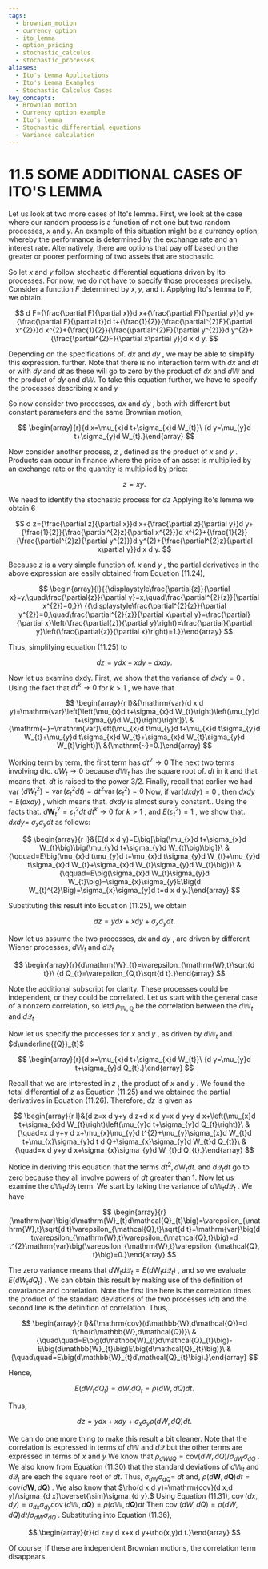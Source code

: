 ```yaml
---
tags:
  - brownian_motion
  - currency_option
  - ito_lemma
  - option_pricing
  - stochastic_calculus
  - stochastic_processes
aliases:
  - Ito's Lemma Applications
  - Ito's Lemma Examples
  - Stochastic Calculus Cases
key_concepts:
  - Brownian motion
  - Currency option example
  - Ito's lemma
  - Stochastic differential equations
  - Variance calculation
---
```


# 11.5 SOME ADDITIONAL CASES OF ITO'S LEMMA

Let us look at two more cases of Ito's lemma. First, we look at the case where our random process is a function of not one but two random processes, $x$ and $y.$ An example of this situation might be a currency option, whereby the performance is determined by the exchange rate and an interest rate. Alternatively, there are options that pay off based on the greater or poorer performing of two assets that are stochastic.

So let $x$ and $y$ follow stochastic differential equations driven by Ito processes. For now, we do not have to specify those processes precisely. Consider a function $F$ determined by $x,y,$ and $t.$ Applying Ito's lemma to F, we obtain.

$$
d F={\frac{\partial F}{\partial x}}d x+{\frac{\partial F}{\partial y}}d y+{\frac{\partial F}{\partial t}}d t+{\frac{1}{2}}{\frac{\partial^{2}F}{\partial x^{2}}}d x^{2}+{\frac{1}{2}}{\frac{\partial^{2}F}{\partial y^{2}}}d y^{2}+{\frac{\partial^{2}F}{\partial x\partial y}}d x d y.
$$

Depending on the specifications of. $d x$ and $d y$ , we may be able to simplify this expression. further. Note that there is no interaction term with $d x$ and $d t$ or with $d y$ and $d t$ as these will go to zero by the product of $d x$ and $d\mathbb{W}$ and the product of $d y$ and $d\mathbb{W}.$ To take this equation further, we have to specify the processes describing $x$ and $y$

So now consider two processes, $d x$ and $d y$ , both with different but constant parameters and the same Brownian motion,

$$
\begin{array}{r}{d x=\mu_{x}d t+\sigma_{x}d W_{t}}\ {d y=\mu_{y}d t+\sigma_{y}d W_{t}.}\end{array}
$$

Now consider another process, $z$ , defined as the product of $x$ and $y$ . Products can occur in finance where the price of an asset is multiplied by an exchange rate or the quantity is multiplied by price:

$$
z=x y.
$$

We need to identify the stochastic process for $d z$ Applying Ito's lemma we obtain:6

$$
d z={\frac{\partial z}{\partial x}}d x+{\frac{\partial z}{\partial y}}d y+{\frac{1}{2}}{\frac{\partial^{2}z}{\partial x^{2}}}d x^{2}+{\frac{1}{2}}{\frac{\partial^{2}z}{\partial y^{2}}}d y^{2}+{\frac{\partial^{2}z}{\partial x\partial y}}d x d y.
$$

Because $z$ is a very simple function of. $x$ and $y$ , the partial derivatives in the above expression are easily obtained from Equation (11.24),

$$
\begin{array}{l}{{\displaystyle\frac{\partial{z}}{\partial x}=y,\quad\frac{\partial{z}}{\partial y}=x,\quad\frac{\partial^{2}{z}}{\partial x^{2}}=0,}}\ {{\displaystyle\frac{\partial^{2}{z}}{\partial y^{2}}=0,\quad\frac{\partial^{2}{z}}{\partial x\partial y}=\frac{\partial}{\partial x}\left(\frac{\partial{z}}{\partial y}\right)=\frac{\partial}{\partial y}\left(\frac{\partial{z}}{\partial x}\right)=1.}}\end{array}
$$

Thus, simplifying equation (11.25) to

$$
d z=y d x+x d y+d x d y.
$$

Now let us examine dxdy. First, we show that the variance of $d x d y=0$ . Using the fact that $d t^{k}\to0$ for $k>1$ , we have that

$$
\begin{array}{r l}&{\mathrm{var}(d x d y)=\mathrm{var}\left[\left(\mu_{x}d t+\sigma_{x}d W_{t}\right)\left(\mu_{y}d t+\sigma_{y}d W_{t}\right)\right]}\ &{\mathrm{~}=\mathrm{var}\left(\mu_{x}d t\mu_{y}d t+\mu_{x}d t\sigma_{y}d W_{t}+\mu_{y}d t\sigma_{x}d W_{t}+\sigma_{x}d W_{t}\sigma_{y}d W_{t}\right)}\ &{\mathrm{~}=0.}\end{array}
$$

Working term by term, the first term has $d t^{2}\to0$ The next two terms involving dtc. ${\mathit{d W}}_{t}\to0$ because $d\mathbb{W}_{t}$ has the square root of. $d t$ in it and that means that. $d t$ is raised to the power 3/2. Finally, recall that earlier we had var $\left(d W_{t}^{2}\right)=\operatorname{var}\left(\varepsilon_{t}^{2}d t\right)=d t^{2}\operatorname{var}\left(\varepsilon_{t}^{2}\right)=0$ Now, if $\mathrm{var}(d x d y)=0$ , then $d x d y=E(d x d y)$ , which means that. $d x d y$ is almost surely constant.. Using the facts that. $d\mathbf{W}_{t}^{2}=\varepsilon_{t}^{2}d t$ $d t^{k}\to0$ for $k>1$ , and $E\big(\varepsilon_{t}^{2}\big)=1$ , we show that. $d x d y=$ $\sigma_{x}\sigma_{y}d t$ as follows:

$$
\begin{array}{r l}&{E(d x d y)=E\big[\big(\mu_{x}d t+\sigma_{x}d W_{t}\big)\big(\mu_{y}d t+\sigma_{y}d W_{t}\big)\big]}\ &{\qquad=E\big(\mu_{x}d t\mu_{y}d t+\mu_{x}d t\sigma_{y}d W_{t}+\mu_{y}d t\sigma_{x}d W_{t}+\sigma_{x}d W_{t}\sigma_{y}d W_{t}\big)}\ &{\qquad=E\big(\sigma_{x}d W_{t}\sigma_{y}d W_{t}\big)=\sigma_{x}\sigma_{y}E\Big(d W_{t}^{2}\Big)=\sigma_{x}\sigma_{y}d t=d x d y.}\end{array}
$$

Substituting this result into Equation (11.25), we obtain

$$
d z=y d x+x d y+\sigma_{x}\sigma_{y}d t.
$$

Now let us assume the two processes, $d x$ and $d y$ , are driven by different Wiener processes, $d\mathbb{W}_{t}$ and $d\boldsymbol{\mathcal{Q}}_{t}$

$$
\begin{array}{r}{d\mathrm{W}_{t}=\varepsilon_{\mathrm{W},t}\sqrt{d t}}\ {d Q_{t}=\varepsilon_{Q,t}\sqrt{d t}.}\end{array}
$$

Note the additional subscript for clarity. These processes could be independent, or they could be correlated. Let us start with the general case of a nonzero correlation, so letd $\rho_{\mathbb{W},\mathbb{Q}}$ be the correlation between the $d\mathbb{W}_{t}$ and $d\boldsymbol{\mathcal{Q}}_{t}$

Now let us specify the processes for $x$ and $y$ , as driven by $d\mathbb{W}_{t}$ and $d\underline{{Q}}_{t}$

$$
\begin{array}{r}{d x=\mu_{x}d t+\sigma_{x}d W_{t}}\ {d y=\mu_{y}d t+\sigma_{y}d Q_{t}.}\end{array}
$$

Recall that we are interested in $z$ , the product of $x$ and $y$ . We found the total differential of $z$ as Equation (11.25) and we obtained the partial derivatives in Equation (11.26). Therefore, $d z$ is given as

$$
\begin{array}{r l}&{d z=x d y+y d z+d x d y=x d y+y d x+\left(\mu_{x}d t+\sigma_{x}d W_{t}\right)\left(\mu_{y}d t+\sigma_{y}d Q_{t}\right)}\ &{\quad=x d y+y d x+\mu_{x}\mu_{y}d t^{2}+\mu_{y}\sigma_{x}d W_{t}d t+\mu_{x}\sigma_{y}d t d Q+\sigma_{x}\sigma_{y}d W_{t}d Q_{t}}\ &{\quad=x d y+y d x+\sigma_{x}\sigma_{y}d W_{t}d Q_{t}.}\end{array}
$$

Notice in deriving this equation that the terms $d t^{2},d\mathrm{W}_{t}d t.$ and $d\boldsymbol{\mathcal{Q}}_{t}d t$ go to zero because they all involve powers of $d t$ greater than 1. Now let us examine the $d\mathbb{W}_{t}d\mathcal{Q}_{t}$ term. We start by taking the variance of $d\mathbb{W}_{t}d\mathcal{Q}_{t}$ . We have

$$
\begin{array}{r}{\mathrm{var}\big(d\mathrm{W}_{t}d\mathcal{Q}_{t}\big)=\varepsilon_{\mathrm{W},t}\sqrt{d t}\varepsilon_{\mathcal{Q},t}\sqrt{d t}=\mathrm{var}\big(d t\varepsilon_{\mathrm{W},t}\varepsilon_{\mathcal{Q},t}\big)=d t^{2}\mathrm{var}\big(\varepsilon_{\mathrm{W},t}\varepsilon_{\mathcal{Q},t}\big)=0.}\end{array}
$$

The zero variance means that $d\mathrm{W}_{t}d\mathcal{Q}_{t}=E\big(d\mathrm{W}_{t}d\mathcal{Q}_{t}\big)$ , and so we evaluate $E\big(d W_{t}d Q_{t}\big)$ . We can obtain this result by making use of the definition of covariance and correlation. Note the first line here is the correlation times the product of the standard deviations of the two processes $(d t)$ and the second line is the definition of correlation. Thus,.

$$
\begin{array}{r l}&{\mathrm{cov}(d\mathbb{W},d\mathcal{Q})=d t\rho(d\mathbb{W},d\mathcal{Q})}\ &{\quad\quad=E\big(d\mathbb{W}_{t}d\mathcal{Q}_{t}\big)-E\big(d\mathbb{W}_{t}\big)E\big(d\mathcal{Q}_{t}\big)}\ &{\quad\quad=E\big(d\mathbb{W}_{t}d\mathcal{Q}_{t}\big).}\end{array}
$$

Hence,

$$
E\big(d W_{t}d Q_{t}\big)=d W_{t}d Q_{t}=\rho(d W,d Q)d t.
$$

Thus,

$$
d z=y d x+x d y+\sigma_{x}\sigma_{y}\rho(d W,d Q)d t.
$$

We can do one more thing to make this result a bit cleaner. Note that the correlation is expressed in terms of $d\mathbb{W}$ and $d\mathcal{Q}$ but the other terms are expressed in terms of $x$ and $y$ We know that $\rho_{d W d Q}=\mathrm{cov}(d W,d Q)/\sigma_{d W}\sigma_{d Q}$ . We also know from Equation (11.30) that the standard deviations of $d\mathbb{W}_{t}$ and $d\boldsymbol{\mathcal{Q}}_{t}$ are each the square root of $d t.$ Thus, $\sigma_{d\mathrm{W}}\sigma_{d\mathrm{Q}}=$ $d t$ and, $\rho(d\boldsymbol{W},d\boldsymbol{Q})d t=\mathrm{cov}(d\boldsymbol{W},d\boldsymbol{Q})$ . We also know that $\rho(d x,d y)=\mathrm{cov}(d x,d y)/\sigma_{d x}\overset{\sim}\sigma_{d y}.$ Using Equation (11.31), $\operatorname{cov}(d x,d y)=\sigma_{d x}\sigma_{d y}\operatorname{cov}(d\mathbb{W},d\boldsymbol{Q})=\rho(d\mathbb{W},d\boldsymbol{Q})d t$ Then cov $(d W,d Q)=\rho(d W,d Q)d t/\sigma_{d W}\sigma_{d Q}$ . Substituting into Equation (11.36),

$$
\begin{array}{r}{d z=y d x+x d y+\rho(x,y)d t.}\end{array}
$$

Of course, if these are independent Brownian motions, the correlation term disappears.
